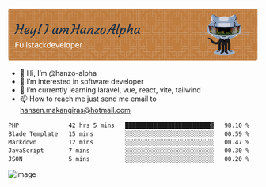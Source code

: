 ![Header](./github-header-image.png)

- 👋 Hi, I’m @hanzo-alpha
- 👀 I’m interested in software developer
- 🌱 I’m currently learning laravel, vue, react, vite, tailwind
- 📫 How to reach me just send me email to hansen.makangiras@hotmail.com 

<!---
hanzo-alpha/hanzo-alpha is a ✨ special ✨ repository because its `README.md` (this file) appears on your GitHub profile.
You can click the Preview link to take a look at your changes.
--->

<!--START_SECTION:waka-->

```txt
PHP              42 hrs 5 mins   ████████████████████████▓   98.10 %
Blade Template   15 mins         ░░░░░░░░░░░░░░░░░░░░░░░░░   00.59 %
Markdown         12 mins         ░░░░░░░░░░░░░░░░░░░░░░░░░   00.47 %
JavaScript       7 mins          ░░░░░░░░░░░░░░░░░░░░░░░░░   00.30 %
JSON             5 mins          ░░░░░░░░░░░░░░░░░░░░░░░░░   00.20 %
```

<!--END_SECTION:waka-->

![image](https://github.com/hanzo-alpha/hanzo-alpha/assets/111342797/c4bd2977-6123-4017-8652-6e166259b484)

